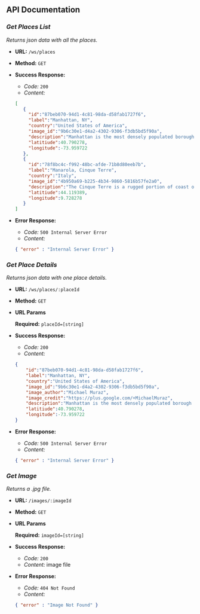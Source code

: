 ## API Documentation

### *Get Places List*

*Returns json data with all the places.*

* **URL:** `/ws/places`

* **Method:** `GET`

* **Success Response:**

  * *Code:* `200`
  * *Content:*

  ```json
  [
     {
       "id":"87beb070-94d1-4c81-98da-d58fab1727f6",
       "label":"Manhattan, NY",
       "country":"United States of America",
       "image_id":"9b6c30e1-d4a2-4302-9306-f3db5bd5f90a",
       "description":"Manhattan is the most densely populated borough of New York City, its economic and administrative center, and the city's historical birthplace.",
       "latitiude":40.790278,
       "longitude":-73.959722
     },
     {
       "id":"78f8bc4c-f992-48bc-afde-71b8d80eeb7b",
       "label":"Manarola, Cinque Terre",
       "country":"Italy",
       "image_id":"4b950a69-b225-4b34-9860-5816b57fe2a0",
       "description":"The Cinque Terre is a rugged portion of coast on the Italian Riviera. It is in the Liguria region of Italy, to the west of the city of La Spezia.",
       "latitiude":44.119389,
       "longitude":9.728278
     }
  ]
  ```

* **Error Response:**

  * *Code:* `500 Internal Server Error`
  * *Content:*

  ```json
  { "error" : "Internal Server Error" }
  ```

### *Get Place Details*

*Returns json data with one place details.*

* **URL:** `/ws/places/:placeId`

* **Method:** `GET`

*  **URL Params**

   **Required:** `placeId=[string]`

* **Success Response:**

  * *Code:* `200`
  * *Content:*

  ```json
  {
      "id":"87beb070-94d1-4c81-98da-d58fab1727f6",
      "label":"Manhattan, NY",
      "country":"United States of America",
      "image_id":"9b6c30e1-d4a2-4302-9306-f3db5bd5f90a",
      "image_author":"Michael Muraz",
      "image_credit":"https://plus.google.com/+MichaelMuraz",
      "description":"Manhattan is the most densely populated borough of New York City, its economic and administrative center, and the city's historical birthplace. The borough is coextensive with New York County, founded on November 1, 1683, as one of the original counties of the U.S. state of New York. The borough consists mostly of Manhattan Island, bounded by the East, Hudson, and Harlem Rivers, and also includes several small adjacent islands and Marble Hill, a small neighborhood on the U.S. mainland.",
      "latitiude":40.790278,
      "longitude":-73.959722
  }
  ```

* **Error Response:**

  * *Code:* `500 Internal Server Error`
  * *Content:*

  ```json
  { "error" : "Internal Server Error" }
  ```

### *Get Image*

*Returns a .jpg file.*

* **URL:** `/images/:imageId`

* **Method:** `GET`

*  **URL Params**

   **Required:** `imageId=[string]`

* **Success Response:**

  * *Code:* `200`
  * *Content:* image file

* **Error Response:**

  * *Code:* `404 Not Found`
  * *Content:*

  ```json
  { "error" : "Image Not Found" }
  ```

